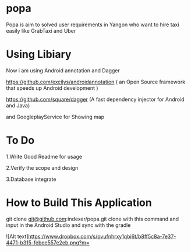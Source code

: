 popa
====
Popa is aim to solved user requirements in Yangon who want to hire taxi easily like GrabTaxi and Uber


Using Libiary
=============
Now i am using Android annotation and Dagger 

https://github.com/excilys/androidannotation ( an Open Source framework that speeds up Android development )

https://github.com/square/dagger (A fast dependency injector for Android and Java) 

and GoogleplayService for Showing map


To Do
=============
1.Write Good Readme for usage

2.Verify the scope and design

3.Database integrate


How to Build This Application
==============================
git clone git@github.com:indexer/popa.git
clone with this command and input in the Android Studio and sync with the gradle


![Alt text]https://www.dropbox.com/s/pvufnhrxy1qbi6t/b8ff5c8a-7e37-4471-b315-febee557e2eb.png?m=








